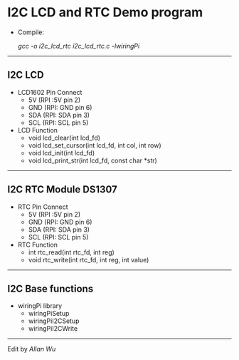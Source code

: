 # I2C LCD and RTC Demo program
* Compile:

    *gcc -o i2c_lcd_rtc  i2c_lcd_rtc.c -lwiringPi*

---
## I2C LCD
* LCD1602 Pin Connect
    * 5V  (RPI :5V   pin 2)
    * GND (RPI: GND pin 6)
    * SDA (RPI: SDA pin 3)
    * SCL (RPI: SCL pin 5)
* LCD Function
    * void lcd_clear(int lcd_fd) 
    * void lcd_set_cursor(int lcd_fd, int col, int row)
    * void lcd_init(int lcd_fd)
    * void lcd_print_str(int lcd_fd, const char *str) 

---
## I2C RTC Module DS1307
* RTC Pin Connect
    * 5V  (RPI :5V   pin 2)
    * GND (RPI: GND pin 6)
    * SDA (RPI: SDA pin 3)
    * SCL (RPI: SCL pin 5) 
* RTC Function
    * int rtc_read(int rtc_fd, int reg)
    * void rtc_write(int rtc_fd, int reg, int value) 
---
## I2C Base functions
* wiringPi library
    * wiringPiSetup
    * wiringPiI2CSetup
    * wiringPiI2CWrite

---
Edit by *Allan Wu*